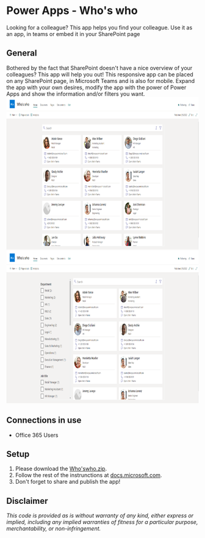 # Power Apps - Who's who
Looking for a colleague? This app helps you find your colleague. Use it as an app, in teams or embed it in your SharePoint page

## General
Bothered by the fact that SharePoint doesn't have a nice overview of your colleagues? This app will help you out!
This responsive app can be placed on any SharePoint page, in Microsoft Teams and is also for mobile. Expand the app with your own desires, modify the app with the power of Power Apps and show the information and/or filters you want.
<img src="/AppPreview1.png?raw=true" height="400">
<img src="/AppPreview2.png?raw=true" height="400">
  
## Connections in use
* Office 365 Users

## Setup
1. Please download the [Who'swho.zip](/../../raw/main/Who'swho.zip).
2. Follow the rest of the instrunctions at [docs.microsoft.com](https://docs.microsoft.com/power-apps/maker/canvas-apps/export-import-app#importing-a-canvas-app-package).
3. Don't forget to share and publish the app!

## Disclaimer
*This code is provided as is without warranty of any kind, either express or implied, including any implied warranties of fitness for a particular purpose, merchantability, or non-infringement.*
